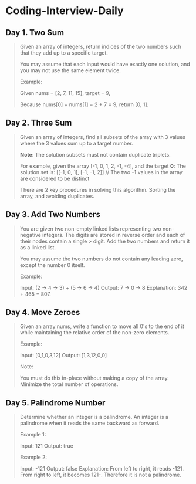 # Coding-Interview-Daily

## Day 1. Two Sum

>Given an array of integers, return indices of the two numbers such that they add up to a specific target.
>
>You may assume that each input would have exactly one solution, and you may not use the same element twice.
>
>Example:
>
>Given nums = [2, 7, 11, 15], target = 9,
>
>Because nums[0] + nums[1] = 2 + 7 = 9,
>return [0, 1].

## Day 2. Three Sum

> Given an array of integers, find all subsets of the array with 3 values where the 3 values sum up to a target number. 
>
> **Note**: The solution subsets must not contain duplicate triplets.
>
> For example, given the array [-1, 0, 1, 2, -1, -4], and the target **0**:
> The solution set is: [[-1, 0, 1], [-1, -1, 2]] // The two **-1** values in the array are considered to be distinct
>
>There are 2 key procedures in solving this algorithm. Sorting the array, and avoiding duplicates.

## Day 3. Add Two Numbers

> You are given two non-empty linked lists representing two non-negative integers. The digits are stored in reverse order and each of their nodes contain a single > digit. Add the two numbers and return it as a linked list.
>
> You may assume the two numbers do not contain any leading zero, except the number 0 itself.
>
> Example:
>
> Input: (2 -> 4 -> 3) + (5 -> 6 -> 4)
> Output: 7 -> 0 -> 8
> Explanation: 342 + 465 = 807.

## Day 4. Move Zeroes

> Given an array nums, write a function to move all 0's to the end of it while maintaining the relative order of the non-zero elements.
> 
> Example:
> 
> Input: [0,1,0,3,12]
> Output: [1,3,12,0,0]
> 
> Note:
> 
> You must do this in-place without making a copy of the array.
> Minimize the total number of operations.

## Day 5. Palindrome Number

> Determine whether an integer is a palindrome. An integer is a palindrome when it reads the same backward as forward.
> 
> Example 1:
> 
> Input: 121
> Output: true
> 
> Example 2:
> 
> Input: -121
> Output: false
> Explanation: From left to right, it reads -121. From right to left, it becomes 121-. Therefore it is not a palindrome.
